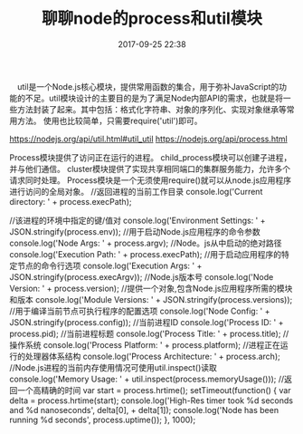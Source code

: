﻿---
title: 聊聊node的process和util模块
date: 2017-09-25 22:38
categories:
tags:
     - node
     - process
     - util
---

&ensp;&ensp;util是一个Node.js核心模块，提供常用函数的集合，用于弥补JavaScript的功能的不足。util模块设计的主要目的是为了满足Node内部API的需求，也就是将一些方法封装了起来。其中包括：格式化字符串、对象的序列化、实现对象继承等常用方法。
使用也比较简单，只需要require('util')即可。

https://nodejs.org/api/util.html#util_util
https://nodejs.org/api/process.html




Process模块提供了访问正在运行的进程。
child_process模块可以创建子进程，并与他们通信。
cluster模块提供了实现共享相同端口的集群服务能力，允许多个请求同时处理。
Process模块是一个无须使用require()就可以从node.js应用程序进行访问的全局对象。
//返回进程的当前工作目录
console.log('Current directory: ' + process.execPath);

//该进程的环境中指定的键/值对
console.log('Environment Settings: ' + JSON.stringify(process.env));
//用于启动Node.js应用程序的命令参数
console.log('Node Args: ' + process.argv);
//Node。js从中启动的绝对路径
console.log('Execution Path: ' + process.execPath);
//用于启动应用程序的特定节点的命令行选项
console.log('Execution Args: ' + JSON.stringify(process.execArgv));
//Node.js版本号
console.log('Node Version: ' + process.version);
//提供一个对象,包含Node.js应用程序所需的模块和版本
console.log('Module Versions: ' +  JSON.stringify(process.versions));
//用于编译当前节点可执行程序的配置选项
console.log('Node Config: ' +  JSON.stringify(process.config));
//当前进程ID
console.log('Process ID: ' + process.pid);
//当前进程标题
console.log('Process Title: ' + process.title);
//操作系统
console.log('Process Platform: ' + process.platform);
//进程正在运行的处理器体系结构
console.log('Process Architecture: ' + process.arch);
//Node.js进程的当前内存使用情况可使用util.inspect()读取
console.log('Memory Usage: ' + util.inspect(process.memoryUsage()));
//返回一个高精确的时间
var start = process.hrtime();
setTimeout(function() {
  var delta = process.hrtime(start);
  console.log('High-Res timer took %d seconds and %d nanoseconds', 
              delta[0], + delta[1]);
  console.log('Node has been running %d seconds', process.uptime());
}, 1000);
